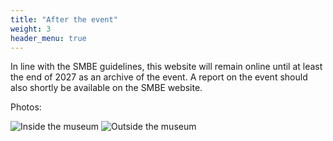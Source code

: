 ```yaml
---
title: "After the event"
weight: 3
header_menu: true
---
```

In line with the SMBE guidelines, this website will remain online until at least the end of 2027
as an archive of the event. A report on the event should also shortly be available on the SMBE website.

Photos:

![Inside the museum](images/group1.jpg)
![Outside the museum](images/group2.jpg)
